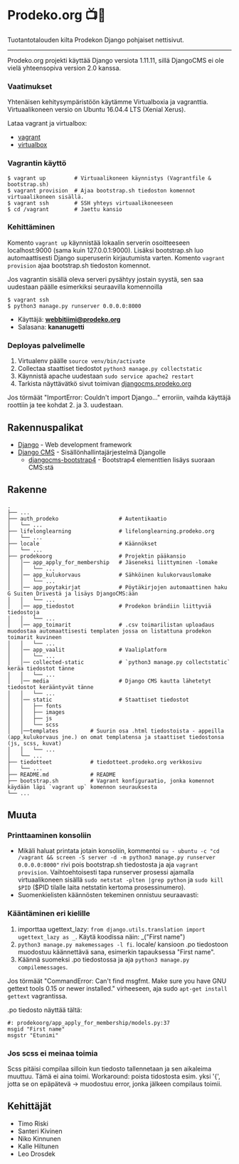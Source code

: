 # Prodeko.org :tv::rainbow:

Tuotantotalouden kilta Prodekon Django pohjaiset nettisivut.

---

 Prodeko.org projekti käyttää Django versiota 1.11.11, sillä DjangoCMS ei ole vielä yhteensopiva version 2.0 kanssa.

### Vaatimukset

Yhtenäisen kehitysympäristöön käytämme Virtualboxia ja vagranttia. Virtuaalikoneen versio on Ubuntu 16.04.4 LTS (Xenial Xerus).

Lataa vagrant ja virtualbox:
- [vagrant](https://www.vagrantup.com/downloads.html)
- [virtualbox](https://www.virtualbox.org/wiki/Downloads)

### Vagrantin käyttö
```
$ vagrant up         # Virtuaalikoneen käynnistys (Vagrantfile & bootstrap.sh)
$ vagrant provision  # Ajaa bootstrap.sh tiedoston komennot virtuaalikoneen sisällä.
$ vagrant ssh        # SSH yhteys virtuaalikoneeseen
$ cd /vagrant        # Jaettu kansio
```

### Kehittäminen

Komento `vagrant up` käynnistää lokaalin serverin osoitteeseen localhost:9000 (sama kuin 127.0.0.1:9000). Lisäksi bootstrap.sh luo automaattisesti Django superuserin kirjautumista varten. Komento `vagrant provision` ajaa bootstrap.sh tiedoston komennot. 

Jos vagrantin sisällä oleva serveri pysähtyy jostain syystä, sen saa uudestaan päälle esimerkiksi seuraavilla komennoilla

```
$ vagrant ssh
$ python3 manage.py runserver 0.0.0.0:8000
```

- Käyttäjä: **webbitiimi@prodeko.org**
- Salasana: **kananugetti**


### Deployas palvelimelle

1. Virtualenv päälle `source venv/bin/activate`
2. Collectaa staattiset tiedostot `python3 manage.py collectstatic`
3. Käynnistä apache uudestaan `sudo service apache2 restart`
4. Tarkista näyttävätkö sivut toimivan [djangocms.prodeko.org](https://djangocms.prodeko.org)

Jos törmäät "ImportError: Couldn't import Django..." erroriin, vaihda käyttäjä roottiin ja tee kohdat 2. ja 3. uudestaan.

## Rakennuspalikat

* [Django](https://reactjs.org/) - Web development framework
* [Django CMS](https://www.django-cms.org/en/) - Sisällönhallintajärjestelmä Djangolle
  * [djangocms-bootstrap4](https://github.com/divio/djangocms-bootstrap4) - Bootstrap4 elementtien lisäys suoraan CMS:stä

## Rakenne
    .
    ├── ...
    ├── auth_prodeko                   # Autentikaatio
    │   └── ...  
    ├── lifelonglearning               # lifelonglearning.prodeko.org
    │   └── ...  
    ├── locale                         # Käännökset
    │   └── ...  
    ├── prodekoorg                     # Projektin pääkansio
    │   │── app_apply_for_membership   # Jäseneksi liittyminen -lomake
    │   │   └── ...  
    │   │── app_kulukorvaus            # Sähköinen kulukorvauslomake
    │   │   └── ...  
    │   │── app_poytakirjat            # Pöytäkirjojen automaattinen haku G Suiten Drivestä ja lisäys DjangoCMS:ään
    │   │   └── ...  
    │   │── app_tiedostot              # Prodekon brändiin liittyviä tiedostoja
    │   │   └── ...  
    │   │── app_toimarit               # .csv toimarilistan uploadaus muodostaa automaattisesti templaten jossa on listattuna prodekon toimarit kuvineen
    │   │   └── ...  
    │   │── app_vaalit                 # Vaaliplatform
    │   │   └── ...  
    │   │── collected-static           # `python3 manage.py collectstatic` kerää tiedostot tänne
    │   │   └── ...  
    │   │── media                      # Django CMS kautta lähetetyt tiedostot kerääntyvät tänne
    │   │   └── ...  
    │   │── static                     # Staattiset tiedostot
    │   │   ├── fonts
    │   │   ├── images
    │   │   ├── js
    │   │   └── scss
    │   │──templates          # Suurin osa .html tiedostoista - appeilla (app_kulukorvaus jne.) on omat templatensa ja staattiset tiedostonsa (js, scss, kuvat)
    │   │   └── ...  
    │   └── ...  
    ├── tiedotteet            # tiedotteet.prodeko.org verkkosivu
    │   └── ...  
    ├── README.md             # README
    ├── bootstrap.sh          # Vagrant konfiguraatio, jonka komennot käydään läpi `vagrant up` komennon seurauksesta
    └── ...

## Muuta

### Printtaaminen konsoliin
- Mikäli haluat printata jotain konsoliin, kommentoi `su - ubuntu -c "cd /vagrant && screen -S server -d -m python3 manage.py runserver 0.0.0.0:8000"` rivi pois bootstrap.sh tiedostosta ja aja `vagrant provision`. Vaihtoehtoisesti tapa runserver prosessi ajamalla virtuaalikoneen sisällä `sudo netstat -plten |grep python` ja `sudo kill $PID` ($PID tilalle laita netstatin kertoma prosessinumero).
- Suomenkielisten käännösten tekeminen onnistuu seuraavasti: 


### Kääntäminen eri kielille
1. importtaa ugettext_lazy: `from django.utils.translation import ugettext_lazy as _`. Käytä koodissa näin: _("First name")
2. `python3 manage.py makemessages -l fi`. locale/ kansioon .po tiedostoon muodostuu käännettävä sana, esimerkin tapauksessa "First name".
3. Käännä suomeksi .po tiedostossa ja aja `python3 manage.py compilemessages`. 

Jos törmäät "CommandError: Can't find msgfmt. Make sure you have GNU gettext tools 0.15 or newer installed." virheeseen, aja sudo `apt-get install gettext` vagrantissa.

.po tiedosto näyttää tältä: 

```
#: prodekoorg/app_apply_for_membership/models.py:37
msgid "First name"
msgstr "Etunimi"
```

### Jos scss ei meinaa toimia
Scss pitäisi compilaa silloin kun tiedosto tallennetaan ja sen aikaleima muuttuu. Tämä ei aina toimi. Workaround: poista tidostosta esim. yksi '{', jotta se on epäpätevä -> muodostuu error, jonka jälkeen compilaus toimii.

## Kehittäjät

* Timo Riski
* Santeri Kivinen
* Niko Kinnunen
* Kalle Hiltunen
* Leo Drosdek
